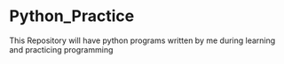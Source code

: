 # Python_Practice
This Repository will have python programs written by me during learning and practicing programming
